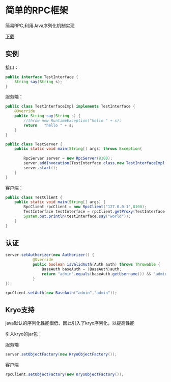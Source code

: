 # 简单的RPC框架

简易RPC,利用Java序列化机制实现

[下载](https://github.com/xcr1234/rpc/blob/master/rpc.jar?raw=true)

## 实例

接口：

```java
public interface TestInterface {
    String say(String s);
}
```

服务端：


```java
public class TestInterfaceImpl implements TestInterface {
    @Override
    public String say(String s) {
        //throw new RuntimeException("hello " + s);
        return   "hello " + s;
    }
}
```

```java
public class TestServer {
    public static void main(String[] args) throws Exception{
        
        RpcServer server = new RpcServer(8100);
        server.addInvocation(TestInterface.class,new TestInterfaceImpl());
        server.start();
    }
}
```

客户端：


```java
public class TestClient {
    public static void main(String[] args) {
        RpcClient rpcClient = new RpcClient("127.0.0.1",8100);
        TestInterface testInterface = rpcClient.getProxy(TestInterface.class);
        System.out.println(testInterface.say("world"));
    }
}
```

## 认证

```java
server.setAuthorizer(new Authorizer() {
            @Override
            public boolean isValidAuth(Auth auth) throws Throwable {
                BaseAuth baseAuth = (BaseAuth)auth;
                return "admin".equals(baseAuth.getUsername()) && "admin".equals(baseAuth.getPassword());
            }
});
```

```java
rpcClient.setAuth(new BaseAuth("admin","admin"));
```

## Kryo支持

java默认的序列化性能很低，因此引入了kryo序列化，以提高性能

引入kryo的jar包：

服务端

```java
server.setObjectFactory(new KryoObjectFactory());
```

客户端

```java
rpcClient.setObjectFactory(new KryoObjectFactory());
```

